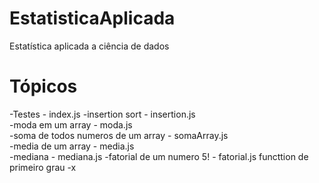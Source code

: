 # EstatisticaAplicada
Estatística aplicada a ciência de dados 


# Tópicos

-Testes - index.js
-insertion sort - insertion.js                                                                                                                            
-moda em um array - moda.js                                                                                                                          
-soma de todos numeros de um array - somaArray.js                                                                                                        
-media de um array - media.js                                                                                                                              
-mediana - mediana.js
-fatorial de um numero 5! - fatorial.js
functtion de primeiro grau -x 
